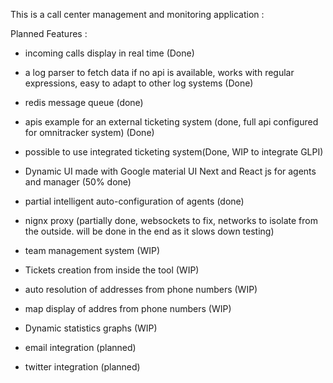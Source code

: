 This is a call center management and monitoring application : 

Planned Features :

  - incoming calls display in real time (Done)
  - a log parser to fetch data if no api is available, works with regular expressions, easy to adapt to other log systems (Done)
  - redis message queue (done)
  - apis example for an external ticketing system (done, full api configured for omnitracker system) (Done)
  - possible to use integrated ticketing system(Done, WIP to integrate GLPI) 
  - Dynamic UI made with Google material UI Next and React js for agents and manager (50% done)
  - partial intelligent auto-configuration of agents (done)
  
  - nignx proxy (partially done, websockets to fix, networks to isolate from the outside. will be done in the end as it slows down testing)
  - team management system (WIP)
  - Tickets creation from inside the tool (WIP)
  - auto resolution of addresses from phone numbers (WIP)
  - map display of addres from phone numbers (WIP)
  - Dynamic statistics graphs (WIP)  
  - email integration (planned)
  - twitter integration (planned)
  
  
  


